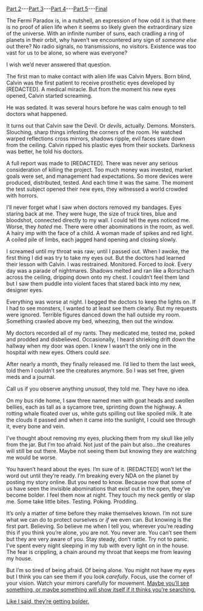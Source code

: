 [Part 2](https://www.reddit.com/r/nosleep/comments/mgi9rl/i_solved_the_fermi_paradox_and_i_regret_it_we/)\---[Part 3](https://www.reddit.com/r/nosleep/comments/mh97j9/i_solved_the_fermi_paradox_and_i_regret_it_this/)\---[Part 4](https://www.reddit.com/r/nosleep/comments/miom9k/i_solved_the_fermi_paradox_and_i_regret_it/)\---[Part 5](https://www.reddit.com/r/nosleep/comments/mkybza/i_solved_the_fermi_paradox_and_i_regret_it_we/)\---[Final](https://www.reddit.com/r/nosleep/comments/mnke7l/i_solved_the_fermi_paradox_and_i_regret_it_we/)

The Fermi Paradox is, in a nutshell, an expression of how odd it is that there is no proof of alien life when it seems so likely given the extraordinary size of the universe. With an infinite number of suns, each cradling a ring of planets in their orbit, why haven’t we encountered any sign of *someone else* out there? No radio signals, no transmissions, no visitors. Existence was too vast for us to be alone, so where was everyone?

I wish we’d never answered that question.

The first man to make contact with alien life was Calvin Myers. Born blind, Calvin was the first patient to receive prosthetic eyes developed by \[REDACTED\]. A medical miracle. But from the moment his new eyes opened, Calvin started screaming.

He was sedated. It was several hours before he was calm enough to tell doctors what happened.

It turns out that Calvin saw the Devil. Or *devils*, actually. Demons. Monsters. Slouching, sharp things infesting the corners of the room. He watched warped reflections cross mirrors, shadows ripple, evil faces stare down from the ceiling. Calvin ripped his plastic eyes from their sockets. Darkness was better, he told his doctors.

A full report was made to \[REDACTED\]. There was never any serious consideration of killing the project. Too much money was invested, market goals were set, and management had expectations. So more devices were produced, distributed, tested. And each time it was the same. The moment the test subject opened their new eyes, they witnessed a world crowded with horrors.

I’ll never forget what I saw when doctors removed my bandages. Eyes staring back at me. They were huge, the size of truck tires, blue and bloodshot, connected directly to my wall. I could tell the eyes noticed me. Worse, they *hated* me. There were other abominations in the room, as well. A hairy imp with the face of a child. A woman made of spikes and red light. A coiled pile of limbs, each jagged hand opening and closing slowly.

I screamed until my throat was raw; until I passed out. When I awoke, the first thing I did was try to take my eyes out. But the doctors had learned their lesson with Calvin. I was restrained. Monitored. Forced to *look*. Every day was a parade of nightmares. Shadows melted and ran like a Rorschach across the ceiling, dripping down onto my chest. I couldn’t feel them land but I saw them puddle into violent faces that stared back into my new, designer eyes.

Everything was worse at night. I begged the doctors to keep the lights on. If I had to see monsters, I wanted to at least see them clearly. But my requests were ignored. Terrible figures danced down the hall outside my room. Something crawled above my bed, wheezing, then out the window.

My doctors recorded all of my rants. They medicated me, tested me, poked and prodded and disbelieved. Occasionally, I heard shrieking drift down the hallway when my door was open. I knew I wasn’t the only one in the hospital with new eyes. Others could *see.*

After nearly a month, they finally released me. I’d lied to them the last week, told them I couldn’t see the creatures anymore. So I was set free, given meds and a journal.

Call us if you observe anything *unusual*, they told me. They have no idea.

On my bus ride home, I saw three named men with goat heads and swollen bellies, each as tall as a sycamore tree, sprinting down the highway. A rotting whale floated over us, white guts spilling out like spoiled milk. It ate the clouds it passed and when it came into the sunlight, I could see through it, every bone and vein.

I’ve thought about removing my eyes, plucking them from my skull like jelly from the jar. But I’m too afraid. Not just of the pain but also...the creatures will still be out there. Maybe not seeing them but knowing they are watching me would be worse.

You haven’t heard about the eyes. I’m sure of it. \[REDACTED\] won’t let the word out until they’re ready. I’m breaking every NDA on the planet by posting my story online. But you need to know. Because now that some of us have seen the invisible abominations that exist out in the open, they’ve become bolder. I feel them now at night. They touch my neck gently or slap me. Some take little bites. Testing. Poking. Prodding.

It’s only a matter of time before they make themselves known. I’m not sure what we can do to protect ourselves or *if* we even can. But knowing is the first part. Believing. So believe me when I tell you, wherever you’re reading this if you think you’re alone, you are not. You never are. You can’t see them but they are very aware of you. Stay steady, don’t rattle. Try not to panic. I’ve spent every night sleeping in my tub with every light on in the house. The fear is crippling, a chain around my throat that keeps me from leaving my house.

But I’m so tired of being afraid. Of being alone. You might not have my eyes but I think you can see them if you look *carefully*. Focus, use the corner of your vision. Watch your mirrors carefully for movement. [Maybe you’ll see something, or maybe something will show itself if it thinks you’re searching.](https://www.reddit.com/r/Grand_Theft_Motto/comments/mfts6n/story_notes_i_solved_the_fermi_paradox/)

[Like I said, they’re getting bolder.](https://www.reddit.com/r/TheCrypticCompendium/comments/jvvtav/author_database/)